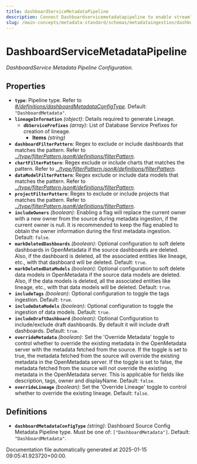 ```yaml
---
title: dashboardServiceMetadataPipeline
description: Connect Dashboardservicemetadatapipeline to enable streamlined access, monitoring, or search of enterprise data using secure and scalable integrations
slug: /main-concepts/metadata-standard/schemas/metadataingestion/dashboardservicemetadatapipeline
---
```


# DashboardServiceMetadataPipeline

*DashboardService Metadata Pipeline Configuration.*

## Properties

- **`type`**: Pipeline type. Refer to *[#/definitions/dashboardMetadataConfigType](#definitions/dashboardMetadataConfigType)*. Default: `"DashboardMetadata"`.
- **`lineageInformation`** *(object)*: Details required to generate Lineage.
  - **`dbServicePrefixes`** *(array)*: List of Database Service Prefixes for creation of lineage.
    - **Items** *(string)*
- **`dashboardFilterPattern`**: Regex to exclude or include dashboards that matches the pattern. Refer to *[../type/filterPattern.json#/definitions/filterPattern](#/type/filterPattern.json#/definitions/filterPattern)*.
- **`chartFilterPattern`**: Regex exclude or include charts that matches the pattern. Refer to *[../type/filterPattern.json#/definitions/filterPattern](#/type/filterPattern.json#/definitions/filterPattern)*.
- **`dataModelFilterPattern`**: Regex exclude or include data models that matches the pattern. Refer to *[../type/filterPattern.json#/definitions/filterPattern](#/type/filterPattern.json#/definitions/filterPattern)*.
- **`projectFilterPattern`**: Regex to exclude or include projects that matches the pattern. Refer to *[../type/filterPattern.json#/definitions/filterPattern](#/type/filterPattern.json#/definitions/filterPattern)*.
- **`includeOwners`** *(boolean)*: Enabling a flag will replace the current owner with a new owner from the source during metadata ingestion, if the current owner is null. It is recommended to keep the flag enabled to obtain the owner information during the first metadata ingestion. Default: `false`.
- **`markDeletedDashboards`** *(boolean)*: Optional configuration to soft delete dashboards in OpenMetadata if the source dashboards are deleted. Also, if the dashboard is deleted, all the associated entities like lineage, etc., with that dashboard will be deleted. Default: `true`.
- **`markDeletedDataModels`** *(boolean)*: Optional configuration to soft delete data models in OpenMetadata if the source data models are deleted. Also, if the data models is deleted, all the associated entities like lineage, etc., with that data models will be deleted. Default: `true`.
- **`includeTags`** *(boolean)*: Optional configuration to toggle the tags ingestion. Default: `true`.
- **`includeDataModels`** *(boolean)*: Optional configuration to toggle the ingestion of data models. Default: `true`.
- **`includeDraftDashboard`** *(boolean)*: Optional Configuration to include/exclude draft dashboards. By default it will include draft dashboards. Default: `true`.
- **`overrideMetadata`** *(boolean)*: Set the 'Override Metadata' toggle to control whether to override the existing metadata in the OpenMetadata server with the metadata fetched from the source. If the toggle is set to true, the metadata fetched from the source will override the existing metadata in the OpenMetadata server. If the toggle is set to false, the metadata fetched from the source will not override the existing metadata in the OpenMetadata server. This is applicable for fields like description, tags, owner and displayName. Default: `false`.
- **`overrideLineage`** *(boolean)*: Set the 'Override Lineage' toggle to control whether to override the existing lineage. Default: `false`.
## Definitions

- **`dashboardMetadataConfigType`** *(string)*: Dashboard Source Config Metadata Pipeline type. Must be one of: `["DashboardMetadata"]`. Default: `"DashboardMetadata"`.


Documentation file automatically generated at 2025-01-15 09:05:41.923720+00:00.

